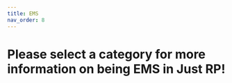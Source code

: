 ```yaml
---
title: EMS
nav_order: 8
---
```


# Please select a category for more information on being EMS in Just RP!
